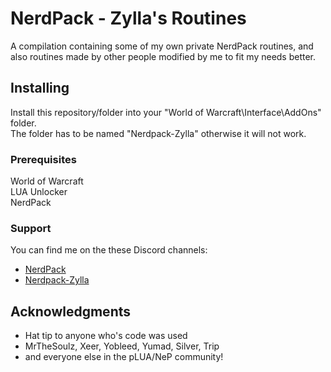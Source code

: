 # NerdPack - Zylla's Routines

A compilation containing some of my own private NerdPack routines, and also routines made by other people modified by me to fit my needs better.

## Installing

Install this repository/folder into your "World of Warcraft\Interface\AddOns\" folder.  
The folder has to be named "Nerdpack-Zylla" otherwise it will not work.

### Prerequisites

World of Warcraft  
LUA Unlocker  
NerdPack

### Support

You can find me on the these Discord channels:
* [NerdPack](https://discord.gg/UU3dQkJ)
* [Nerdpack-Zylla](https://discord.gg/jhq3jU5)

## Acknowledgments

* Hat tip to anyone who's code was used
* MrTheSoulz, Xeer, Yobleed, Yumad, Silver, Trip
* and everyone else in the pLUA/NeP community!